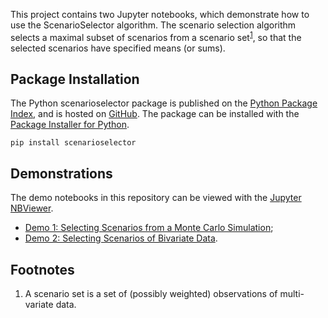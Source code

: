 This project contains two Jupyter notebooks, which demonstrate how to use the ScenarioSelector algorithm. The scenario selection algorithm selects a maximal subset of scenarios from a scenario set<sup>[1](#footnotes)</sup>, so that the selected scenarios have specified means (or sums).

## Package Installation

The Python scenarioselector package is published on the [Python Package Index](https://pypi.org/project/scenarioselector/), and is hosted on [GitHub](https://github.com/markpowen/ScenarioSelectorPython). The package can be installed with the [Package Installer for Python](https://pypi.org/project/pip/).

```
pip install scenarioselector
```

## Demonstrations

The demo notebooks in this repository can be viewed with the [Jupyter NBViewer](https://nbviewer.jupyter.org/github/markpowen/ScenarioSelectorNotebooks/tree/master/).

* [Demo 1: Selecting Scenarios from a Monte Carlo Simulation](https://nbviewer.jupyter.org/github/markpowen/ScenarioSelectorNotebooks/blob/master/demo1.ipynb);
* [Demo 2: Selecting Scenarios of Bivariate Data](https://nbviewer.jupyter.org/github/markpowen/ScenarioSelectorNotebooks/blob/master/demo2.ipynb).

## Footnotes

1. A scenario set is a set of (possibly weighted) observations of multi-variate data.

